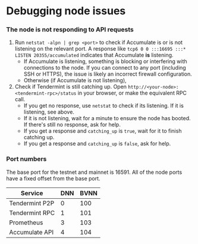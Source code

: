 # Debugging node issues

### The node is not responding to API requests

1. Run `netstat -alpn | grep <port>` to check if Accumulate is or is not listening on the relevant port. A response like `tcp6 0 0 :::16695 :::* LISTEN 20355/accumulated` indicates that Accumulate **is** listening.
   * If Accumulate is listening, something is blocking or interfering with connections to the node. If you can connect to any port (including SSH or HTTPS), the issue is likely an incorrect firewall configuration.
   * Otherwise (if Accumulate is not listening),
2. Check if Tendermint is still catching up. Open `http://<your-node>:<tendermint-rpc>/status` in your browser, or make the equivalent RPC call.
   * If you get no response, use `netstat` to check if its listening. If it is listening, see above.
   * If it is not listening, wait for a minute to ensure the node has booted. If there's still no response, ask for help.
   * If you get a response and `catching_up` is `true`, wait for it to finish catching up.
   * If you get a response and `catching_up` is `false`, ask for help.

### Port numbers

The base port for the testnet and mainnet is 16591. All of the node ports have a fixed offset from the base port.

| Service        | DNN | BVNN |
| -------------- | --- | ---- |
| Tendermint P2P | 0   | 100  |
| Tendermint RPC | 1   | 101  |
| Prometheus     | 3   | 103  |
| Accumulate API | 4   | 104  |
